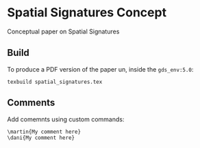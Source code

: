 # Spatial Signatures Concept

Conceptual paper on Spatial Signatures

## Build

To produce a PDF version of the paper un, inside the `gds_env:5.0`:

```
texbuild spatial_signatures.tex
```

## Comments

Add comemnts using custom commands:

```
\martin{My comment here}
\dani{My comment here}
```
